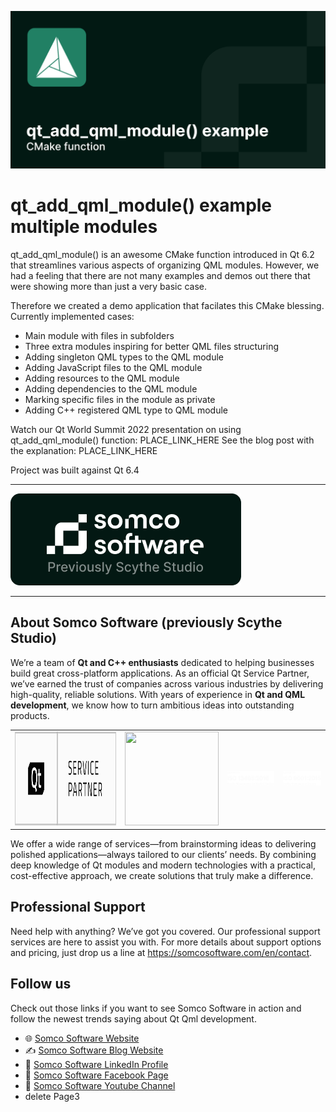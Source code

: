![qt_add_qml_module() example multiple modules](./pictures/qt_add_qml_module()%20example.png)
# qt_add_qml_module() example multiple modules

qt_add_qml_module() is an awesome CMake function introduced in Qt 6.2 that streamlines various aspects of organizing QML modules.
However, we had a feeling that there are not many examples and demos out there that were showing more than just a very basic case.

Therefore we created a demo application that facilates this CMake blessing. Currently implemented cases:
- Main module with files in subfolders
- Three extra modules inspiring for better QML files structuring
- Adding singleton QML types to the QML module
- Adding JavaScript files to the QML module
- Adding resources to the QML module
- Adding dependencies to the QML module
- Marking specific files in the module as private
- Adding C++ registered QML type to QML module


Watch our Qt World Summit 2022 presentation on using qt_add_qml_module() function: PLACE_LINK_HERE
See the blog post with the explanation: PLACE_LINK_HERE

Project was built against Qt 6.4

---

[![Somco Software](./pictures/Group%201.png)](https://somcosoftware.com)

---

## About Somco Software (previously Scythe Studio)
We’re a team of **Qt and C++ enthusiasts** dedicated to helping businesses build great cross-platform applications. As an official Qt Service Partner, we’ve earned the trust of companies across various industries by delivering high-quality, reliable solutions. With years of experience in **Qt and QML development**, we know how to turn ambitious ideas into outstanding products.

<table style="margin: 0 auto; border:0;">
    <tr style="border:0">
        <td style="border:0">
            <a href="https://somcosoftware.com">
            <img width="340" height="150" src="./pictures/Qt-service-partner-badge.png">
            </a>
        </td>
        <td style="border:0">
            <a href="https://clutch.co/profile/scythe-studio">
                <img height="150" width="150"
                    src="https://github.com/user-attachments/assets/023e102e-84c1-4e7e-b9de-cae476e681e7">
            </a>
        </td>
        <td style="border:0">
            <a href="https://scythe-studio.com/en/iso">
                <img src="./pictures/iso 13485.png">
            </a>
        </td>
        <td style="border:0">
            <a href="https://scythe-studio.com/en/iso">
                <img src="./pictures/iso 9001.png">
            </a>
        </td>
    </tr>
</table>

We offer a wide range of services—from brainstorming ideas to delivering polished applications—always tailored to our clients’ needs. By combining deep knowledge of Qt modules and modern technologies with a practical, cost-effective approach, we create solutions that truly make a difference.

## Professional Support
Need help with anything? We’ve got you covered. Our professional support services are here to assist you with. For more details about support options and pricing, just drop us a line at https://somcosoftware.com/en/contact.

## Follow us
Check out those links if you want to see Somco Software in action and follow the newest trends saying about Qt Qml development.

* 🌐 [Somco Software Website](https://somcosoftware.com/en/)
* ✍️ [Somco Software Blog Website](https://somcosoftware.com/en/blog)
* 👔 [Somco Software LinkedIn Profile](https://www.linkedin.com/company/scythestudio/mycompany/)
* 👔 [Somco Software Facebook Page](https://www.facebook.com/ScytheStudiio)
* 🎥 [Somco Software Youtube Channel](https://www.youtube.com/channel/UCf4OHosddUYcfmLuGU9e-SQ/featured)
* delete Page3
